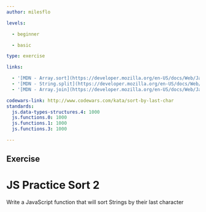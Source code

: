 ```yaml
---
author: milesflo

levels:

  - beginner

  - basic

type: exercise

links:

  - '[MDN - Array.sort](https://developer.mozilla.org/en-US/docs/Web/JavaScript/Reference/Global_Objects/Array/sort)'
  - '[MDN - String.split](https://developer.mozilla.org/en-US/docs/Web/JavaScript/Reference/Global_Objects/String/split)'
  - '[MDN - Array.join](https://developer.mozilla.org/en-US/docs/Web/JavaScript/Reference/Global_Objects/Array/join)'

codewars-link: http://www.codewars.com/kata/sort-by-last-char
standards:
  js.data-types-structures.4: 1000
  js.functions.0: 1000
  js.functions.1: 1000
  js.functions.3: 1000

---
```

## Exercise
# JS Practice Sort 2

Write a JavaScript function that will sort Strings by their last character
